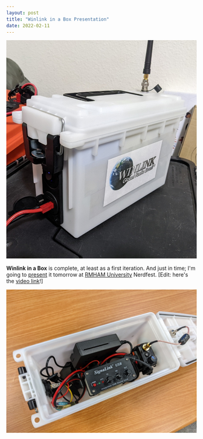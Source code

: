 ```yaml
---
layout: post
title: "Winlink in a Box Presentation"
date: 2022-02-11
---
```


![Winlink in a Box](/assets/2022-02-11-winlink-in-a-box.jpg)

**Winlink in a Box** is complete, at least as a first iteration. And just in time; I'm going to
[present](https://docs.google.com/presentation/d/1UEEDvDSZwf8X8w8VF07k1LM9I49G5oY94te-oSxsug8/edit?usp=sharing)
it tomorrow at [RMHAM University](https://www.rmham.org/rocky-mountain-ham-university/) Nerdfest.
[Edit: here's the [video link](https://youtu.be/fSGivCXoU_0)!]

![Winlink in a Box inside](/assets/2022-02-12-winlink-in-a-box-inside.jpg)
